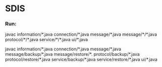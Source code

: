 # SDIS

### Run:

javac information/\*.java connection/\*.java message/\*.java message/\*/\*.java protocol/\*/\*.java service/\*/\*.java ui/\*.java

javac information/\*.java connection/\*.java message/\*.java message/backup/\*.java message/restore/\*. protocol/backup/\*.java protocol/restore/\*.java service/backup/\*.java service/restore/\*.java ui/\*.java
